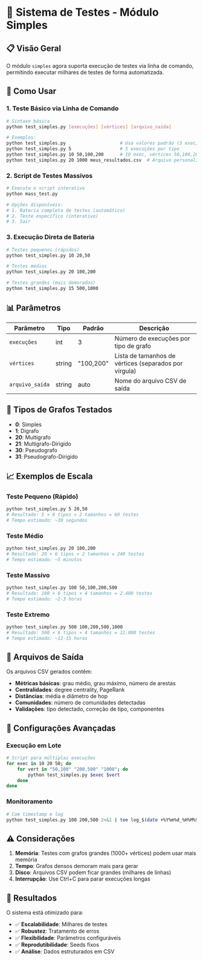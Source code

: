 # 🧪 Sistema de Testes - Módulo Simples

## 📋 Visão Geral

O módulo `simples` agora suporta execução de testes via linha de comando, permitindo executar milhares de testes de forma automatizada.

## 🚀 Como Usar

### 1. Teste Básico via Linha de Comando

```bash
# Sintaxe básica
python test_simples.py [execuções] [vértices] [arquivo_saída]

# Exemplos:
python test_simples.py                    # Usa valores padrão (3 exec, [100,200])
python test_simples.py 5                  # 5 execuções por tipo
python test_simples.py 10 50,100,200      # 10 exec, vértices 50,100,200
python test_simples.py 20 1000 meus_resultados.csv  # Arquivo personalizado
```

### 2. Script de Testes Massivos

```bash
# Executa o script interativo
python mass_test.py

# Opções disponíveis:
# 1. Bateria completa de testes (automático)
# 2. Teste específico (interativo)
# 3. Sair
```

### 3. Execução Direta de Bateria

```bash
# Testes pequenos (rápidos)
python test_simples.py 10 20,50

# Testes médios
python test_simples.py 20 100,200

# Testes grandes (mais demorados)
python test_simples.py 15 500,1000
```

## 📊 Parâmetros

| Parâmetro | Tipo | Padrão | Descrição |
|-----------|------|--------|-----------|
| `execuções` | int | 3 | Número de execuções por tipo de grafo |
| `vértices` | string | "100,200" | Lista de tamanhos de vértices (separados por vírgula) |
| `arquivo_saída` | string | auto | Nome do arquivo CSV de saída |

## 🎯 Tipos de Grafos Testados

- **0**: Simples
- **1**: Digrafo  
- **20**: Multigrafo
- **21**: Multigrafo-Dirigido
- **30**: Pseudografo
- **31**: Pseudografo-Dirigido

## 📈 Exemplos de Escala

### Teste Pequeno (Rápido)
```bash
python test_simples.py 5 20,50
# Resultado: 5 × 6 tipos × 2 tamanhos = 60 testes
# Tempo estimado: ~30 segundos
```

### Teste Médio
```bash
python test_simples.py 20 100,200
# Resultado: 20 × 6 tipos × 2 tamanhos = 240 testes
# Tempo estimado: ~5 minutos
```

### Teste Massivo
```bash
python test_simples.py 100 50,100,200,500
# Resultado: 100 × 6 tipos × 4 tamanhos = 2.400 testes
# Tempo estimado: ~2-3 horas
```

### Teste Extremo
```bash
python test_simples.py 500 100,200,500,1000
# Resultado: 500 × 6 tipos × 4 tamanhos = 12.000 testes
# Tempo estimado: ~12-15 horas
```

## 📁 Arquivos de Saída

Os arquivos CSV gerados contêm:
- **Métricas básicas**: grau médio, grau máximo, número de arestas
- **Centralidades**: degree centrality, PageRank
- **Distâncias**: média e diâmetro de hop
- **Comunidades**: número de comunidades detectadas
- **Validações**: tipo detectado, correção de tipo, componentes

## 🔧 Configurações Avançadas

### Execução em Lote
```bash
# Script para múltiplas execuções
for exec in 10 20 50; do
    for vert in "50,100" "200,500" "1000"; do
        python test_simples.py $exec $vert
    done
done
```

### Monitoramento
```bash
# Com timestamp e log
python test_simples.py 100 200,500 2>&1 | tee log_$(date +%Y%m%d_%H%M%S).txt
```

## ⚠️ Considerações

1. **Memória**: Testes com grafos grandes (1000+ vértices) podem usar mais memória
2. **Tempo**: Grafos densos demoram mais para gerar
3. **Disco**: Arquivos CSV podem ficar grandes (milhares de linhas)
4. **Interrupção**: Use Ctrl+C para parar execuções longas

## 🎉 Resultados

O sistema está otimizado para:
- ✅ **Escalabilidade**: Milhares de testes
- ✅ **Robustez**: Tratamento de erros
- ✅ **Flexibilidade**: Parâmetros configuráveis
- ✅ **Reprodutibilidade**: Seeds fixos
- ✅ **Análise**: Dados estruturados em CSV 